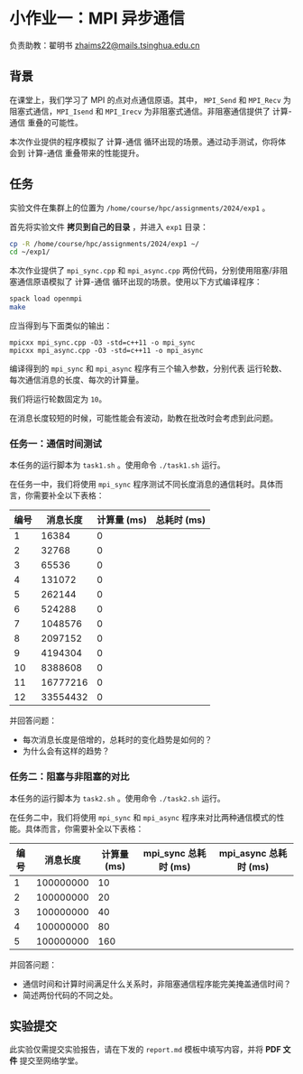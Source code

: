 # 小作业一：MPI 异步通信

负责助教：翟明书 zhaims22@mails.tsinghua.edu.cn

## 背景

在课堂上，我们学习了 MPI 的点对点通信原语。其中， `MPI_Send` 和 `MPI_Recv` 为阻塞式通信，`MPI_Isend` 和 `MPI_Irecv` 为非阻塞式通信。非阻塞通信提供了 计算-通信 重叠的可能性。

本次作业提供的程序模拟了 计算-通信 循环出现的场景。通过动手测试，你将体会到 计算-通信 重叠带来的性能提升。

## 任务

实验文件在集群上的位置为 `/home/course/hpc/assignments/2024/exp1` 。

首先将实验文件 **拷贝到自己的目录** ，并进入 `exp1` 目录：

```bash
cp -R /home/course/hpc/assignments/2024/exp1 ~/
cd ~/exp1/
```

本次作业提供了 `mpi_sync.cpp` 和 `mpi_async.cpp` 两份代码，分别使用阻塞/非阻塞通信原语模拟了 计算-通信 循环出现的场景。使用以下方式编译程序：

```bash
spack load openmpi
make
```

应当得到与下面类似的输出：

```text
mpicxx mpi_sync.cpp -O3 -std=c++11 -o mpi_sync
mpicxx mpi_async.cpp -O3 -std=c++11 -o mpi_async
```

编译得到的 `mpi_sync` 和 `mpi_async` 程序有三个输入参数，分别代表 运行轮数、每次通信消息的长度、每次的计算量。

我们将运行轮数固定为 `10`。

在消息长度较短的时候，可能性能会有波动，助教在批改时会考虑到此问题。

### 任务一：通信时间测试

本任务的运行脚本为 `task1.sh` 。使用命令 `./task1.sh` 运行。

在任务一中，我们将使用 `mpi_sync` 程序测试不同长度消息的通信耗时。具体而言，你需要补全以下表格：

| 编号 | 消息长度 | 计算量 (ms) | 总耗时 (ms) |
| ---- | -------- | ------ | ------ |
| 1    | 16384    | 0      |        |
| 2    | 32768    | 0      |        |
| 3    | 65536    | 0      |        |
| 4    | 131072   | 0      |        |
| 5    | 262144   | 0      |        |
| 6    | 524288   | 0      |        |
| 7    | 1048576  | 0      |        |
| 8    | 2097152  | 0      |        |
| 9    | 4194304  | 0      |        |
| 10   | 8388608  | 0      |        |
| 11   | 16777216 | 0      |        |
| 12   | 33554432 | 0      |        |

并回答问题：

- 每次消息长度是倍增的，总耗时的变化趋势是如何的？
- 为什么会有这样的趋势？

### 任务二：阻塞与非阻塞的对比

本任务的运行脚本为 `task2.sh` 。使用命令 `./task2.sh` 运行。

在任务二中，我们将使用 `mpi_sync` 和 `mpi_async` 程序来对比两种通信模式的性能。具体而言，你需要补全以下表格：

| 编号 | 消息长度  | 计算量 (ms) | mpi_sync 总耗时 (ms) | mpi_async 总耗时 (ms) |
| ---- | --------- | ------ | --------------- | ----------------- |
| 1    | 100000000 | 10     |                 |                   |
| 2    | 100000000 | 20     |                 |                   |
| 3    | 100000000 | 40     |                 |                   |
| 4    | 100000000 | 80     |                 |                   |
| 5    | 100000000 | 160    |                 |                   |

并回答问题：

- 通信时间和计算时间满足什么关系时，非阻塞通信程序能完美掩盖通信时间？
- 简述两份代码的不同之处。

## 实验提交

此实验仅需提交实验报告，请在下发的 `report.md` 模板中填写内容，并将 **PDF 文件** 提交至网络学堂。
